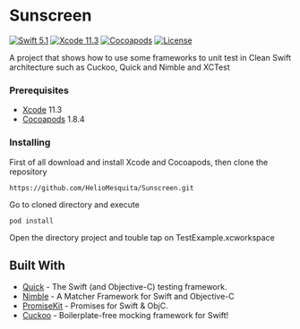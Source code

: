 # Sunscreen

[![Swift 5.1](https://img.shields.io/badge/Swift-5.1-blue.svg?style=flat)](https://swift.org)
[![Xcode 11.3](https://img.shields.io/badge/Xcode-11.3-blue.svg?style=flat)](https://developer.apple.com/xcode/)
[![Cocoapods](https://img.shields.io/badge/cocoapods-compatible-brightgreen.svg?style=flat)](https://cocoapods.org)
[![License](https://img.shields.io/badge/license-MIT-brightgreen.svg?style=flat)](https://github.com/HelioMesquita/Sunscreen/blob/master/LICENSE)

A project that shows how to use some frameworks to unit test in Clean Swift architecture such as Cuckoo, Quick and Nimble and XCTest

### Prerequisites

* [Xcode](https://developer.apple.com/xcode/) 11.3
* [Cocoapods](https://cocoapods.org) 1.8.4

### Installing

First of all download and install Xcode and Cocoapods, then clone the repository

```
https://github.com/HelioMesquita/Sunscreen.git
```

Go to cloned directory and execute

```
pod install
```

Open the directory project and touble tap on TestExample.xcworkspace

## Built With

* [Quick](https://github.com/Quick/Quick) - The Swift (and Objective-C) testing framework.
* [Nimble](https://github.com/Quick/Nimble) - A Matcher Framework for Swift and Objective-C
* [PromiseKit](https://github.com/mxcl/PromiseKit) - Promises for Swift & ObjC.
* [Cuckoo](https://github.com/Brightify/Cuckoo) - Boilerplate-free mocking framework for Swift!
